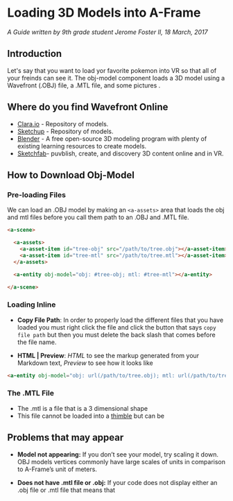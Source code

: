 # Loading 3D Models into A-Frame
*A Guide written by 9th grade student Jerome Foster II, 18 March, 2017*

## Introduction


Let's say that you want to load yor favorite pokemon into VR so that all of your freinds can see it. The obj-model component loads a 3D model using a Wavefront (.OBJ) file, a .MTL file, and some pictures .


## Where do you find Wavefront Online 

- [Clara.io](https://clara.io/) - Repository of models.
- [Sketchup](https://3dwarehouse.sketchup.com/) - Repository of models.
- [Blender](https://www.blender.org/) - A free open-source 3D modeling program with plenty of existing learning resources to create models.
- [Sketchfab](https://sketchfab.com/?utm_source=emails&utm_medium=drip&utm_campaign=welcome)- puvblish, create, and discovery 3D  content online and in VR.



## How to Download Obj-Model

### Pre-loading Files

We can load an .OBJ model by making an `<a-assets>` area that loads the obj and mtl files before you call them path to an .OBJ and .MTL file.

```html
<a-scene>

  <a-assets>
    <a-asset-item id="tree-obj" src="/path/to/tree.obj"></a-asset-item>
    <a-asset-item id="tree-mtl" src="/path/to/tree.mtl"></a-asset-item>
  </a-assets>

  <a-entity obj-model="obj: #tree-obj; mtl: #tree-mtl"></a-entity>

</a-scene>
```


### Loading Inline

- **Copy File Path**: In order to properly load the different files that you have loaded you must right click the file and click the button that says `copy file path` but then you must delete the back slash that comes before the file name.

- **HTML | Preview**: *HTML* to see the markup generated from your Markdown text, *Preview* to see how it looks like

```html
<a-entity obj-model="obj: url(/path/to/tree.obj); mtl: url(/path/to/tree.mtl)"></a-entity>
```

### The .MTL File
- The .mtl is a file that is a 3 dimensional shape
- This file cannot be loaded into a [thimble](https://thimble.mozilla.org/en-US/) but can be  



## Problems that may appear

- **Model not appearing:** If you don’t see your model, try scaling it down. OBJ models vertices commonly have large scales of units in comparison to A-Frame’s unit of meters.

- **Does not have .mtl file or .obj:** If your code does not display either an .obj file or .mtl file that means  that 